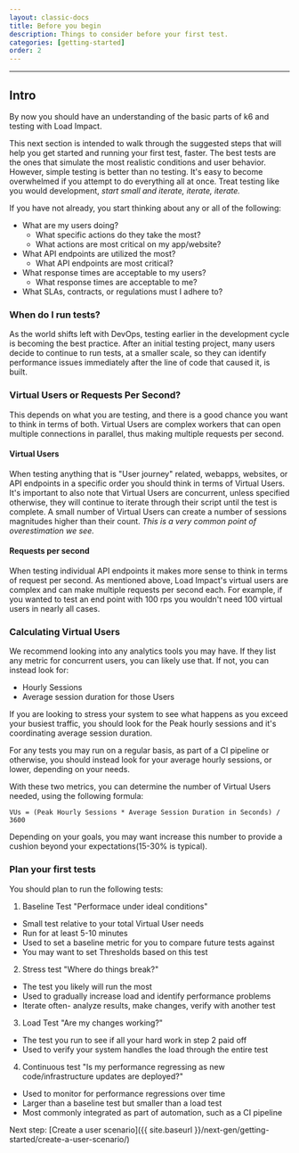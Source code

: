 ```yaml
---
layout: classic-docs
title: Before you begin
description: Things to consider before your first test.
categories: [getting-started]
order: 2
---
```


***

## Intro

By now you should have an understanding of the basic parts of k6 and testing with Load Impact.

This next section is intended to walk through the suggested steps that will help you get started and running your first test, faster. The best tests are the ones that simulate the most realistic conditions and user behavior.  However, simple testing is better than no testing. It's easy to become overwhelmed if you attempt to do everything all at once. Treat testing like you would development, _start small and iterate, iterate, iterate._

If you have not already, you start thinking about any or all of the following:

- What are my users doing?
  - What specific actions do they take the most?
  - What actions are most critical on my app/website?
- What API endpoints are utilized the most?
  - What API endpoints are most critical?
- What response times are acceptable to my users?
  - What response times are acceptable to me?
- What SLAs, contracts, or regulations must I adhere to?

### When do I run tests?

As the world shifts left with DevOps, testing earlier in the development cycle is becoming the best practice.  After an initial testing project, many users decide to continue to run tests, at a smaller scale, so they can identify performance issues immediately after the line of code that caused it, is built.

### Virtual Users or Requests Per Second?

This depends on what you are testing, and there is a good chance you want to think in terms of both. Virtual Users are complex workers that can open multiple connections in parallel, thus making multiple requests per second.

#### Virtual Users
When testing anything that is "User journey" related, webapps, websites, or API endpoints in a specific order you should think in terms of Virtual Users. It's important to also note that Virtual Users are concurrent, unless specified otherwise, they will continue to iterate through their script until the test is complete.  A small number of Virtual Users can create a number of sessions magnitudes higher than their count.  _This is a very common point of overestimation we see._

#### Requests per second
When testing individual API endpoints it makes more sense to think in terms of request per second. As mentioned above, Load Impact's virtual users are complex and can make multiple requests per second each.  For example, if you wanted to test an end point with 100 rps you wouldn't need 100 virtual users in nearly all cases.

### Calculating Virtual Users

We recommend looking into any analytics tools you may have.  If they list any metric for concurrent users, you can likely use that.  If not, you can instead look for:

- Hourly Sessions
- Average session duration for those Users

If you are looking to stress your system to see what happens as you exceed your busiest traffic, you should look for the Peak hourly sessions and it's coordinating average session duration.

For any tests you may run on a regular basis, as part of a CI pipeline or otherwise, you should instead look for your average hourly sessions, or lower, depending on your needs.

With these two metrics, you can determine the number of Virtual Users needed, using the following formula:

`VUs = (Peak Hourly Sessions * Average Session Duration in Seconds) / 3600`

Depending on your goals, you may want increase this number to provide a cushion beyond your expectations(15-30% is typical).

### Plan your first tests

You should plan to run the following tests:

1. Baseline Test "Performace under ideal conditions"
  - Small test relative to your total Virtual User needs
  - Run for at least 5-10 minutes
  - Used to set a baseline metric for you to compare future tests against
  - You may want to set Thresholds based on this test
2. Stress test "Where do things break?"
  - The test you likely will run the most
  - Used to gradually increase load and identify performance problems
  - Iterate often-  analyze results, make changes, verify with another test
3. Load Test "Are my changes working?"
  - The test you run to see if all your hard work in step 2 paid off
  - Used to verify your system handles the load through the entire test
4. Continuous test "Is my performance regressing as new code/infrastructure updates are deployed?"
  - Used to monitor for performance regressions over time
  - Larger than a baseline test but smaller than a load test
  - Most commonly integrated as part of automation, such as a CI pipeline

Next step: [Create a user scenario]({{ site.baseurl }}/next-gen/getting-started/create-a-user-scenario/)
